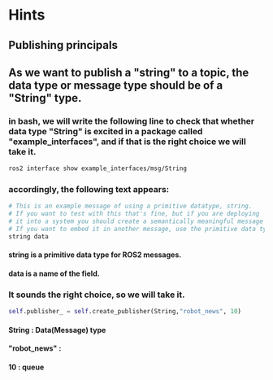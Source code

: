 # Hints
## Publishing principals

## As we want to publish a "string" to a topic, the data type or message type should be of a "String" type.
### in bash, we will write the following line to check that whether data type "String" is excited in a package called "example_interfaces", and if that is the right choice we will take it.
```bash
ros2 interface show example_interfaces/msg/String
```
### accordingly, the following text appears:
```bash
# This is an example message of using a primitive datatype, string.
# If you want to test with this that's fine, but if you are deploying
# it into a system you should create a semantically meaningful message type.
# If you want to embed it in another message, use the primitive data type instead.
string data
```
#### string  is a primitive data type for ROS2 messages.
#### data  is a name of the field. 
### It sounds the right choice, so we will take it.
```python
self.publisher_ = self.create_publisher(String,"robot_news", 10)
```
#### String : Data(Message) type
#### "robot_news" : 
#### 10 : queue

